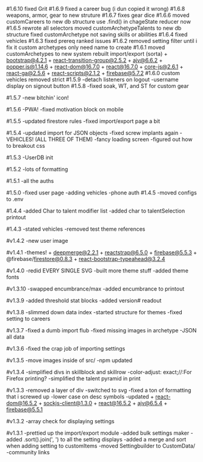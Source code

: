 #1.6.10
    fixed Grit
#1.6.9
    fixed a career bug (i dun copied it wrong)
#1.6.8
    weapons, armor, gear to new struture
#1.6.7
    fixes gear dice
#1.6.6
    moved customCareers to new db structure
    use .find() in chageState reducer now
#1.6.5
    rewrote all selectors
    moved customArchetypeTalents to new db structure
    fixed customArchetype not saving skills or abilities
#1.6.4
    fixed vehicles
#1.6.3
    fixed prereq ranked issues
#1.6.2
    removed setting filter until i fix it
    custom archetypes only need name to create
#1.6.1
    moved customArchetypes to new system
    rebuilt import/export (sorta)
    + bootstrap@4.2.1
    + react-transition-group@2.5.2
    + ajv@6.6.2
    + popper.js@1.14.6
    + react-dom@16.7.0
    + react@16.7.0
    + core-js@2.6.1
    + react-ga@2.5.6
    + react-scripts@2.1.2
    + firebase@5.7.2
#1.6.0
    custom vehicles
    removed strict
#1.5.9
    -detach listeners on logout
    -username display on signout button
#1.5.8
    -fixed soak, WT, and ST for custom gear

#1.5.7
    -new bitchin' icon!

#1.5.6
    -PWA!
    -fixed motivation block on mobile

#1.5.5
    -updated firestore rules
    -fixed import/export page a bit

#1.5.4
    -updated import for JSON objects
    -fixed screw implants again
    -VEHICLES!  (ALL THREE OF THEM)
    -fancy loading screen
    -figured out how to breakout css

#1.5.3
    -UserDB init

#1.5.2
    -lots of formatting

#1.5.1
    -all the auths

#1.5.0
    -fixed user page
     -adding vehicles
     -phone auth
#1.4.5
    -moved configs to .env

#1.4.4
    -added Char to talent modifier list
    -added char to talentSelection printout

#1.4.3
    -stated vehicles
    -removed test theme references

#v1.4.2
    -new user image

#v1.4.1
    -themes!
    + deepmerge@2.2.1
    + reactstrap@6.5.0
    + firebase@5.5.3
    + @firebase/firestore@0.8.3
    + react-bootstrap-typeahead@3.2.4


#v1.4.0
    -redid EVERY SINGLE SVG
    -built more theme stuff
    -added theme fonts

#v1.3.10
    -swapped encumbrance/max
    -added encumbrance to printout

#v1.3.9
    -added threshold stat blocks
    -added version# readout

#v1.3.8
    -slimmed down data index
    -started structure for themes
    -fixed setting to careers

#v1.3.7
    -fixed a dumb import flub
    -fixed missing images in archetype
    -JSON all data

#v1.3.6
    -fixed the crap job of importing settings

#v1.3.5
    -move images inside of src/
    -npm updated

#v1.3.4
    -simplified divs in skillblock and skillrow
    -color-adjust: exact;//:For Firefox printing?
    -simplified the talent pyramid in print

#v1.3.3
    -removed a layer of div
    -switched to svg
    -fixed a ton of formatting that i screwed up
    -lower case on desc symbols
    -updated
           + react-dom@16.5.2
           + sockjs-client@1.3.0
           + react@16.5.2
           + ajv@6.5.4
           + firebase@5.5.1

#v1.3.2
    -array check for displaying settings

#v1.3.1
    -prettied up the import/export module
    -added bulk settings maker
    -added .sort().join(', ') to all the setting displays
    -added a merge and sort when adding setting to customItems
    -moved Settingbuilder to CustomData/
    -community links